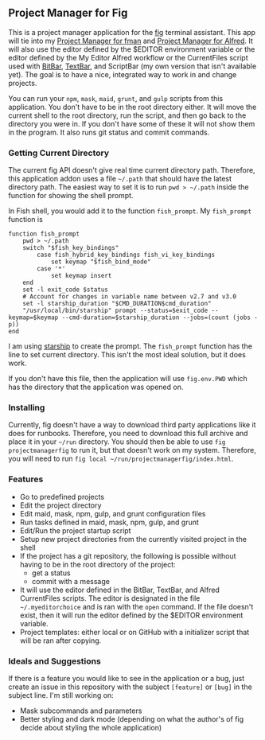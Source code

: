 ## Project Manager for Fig

This is a project manager application for the [fig](https://docs.withfig.com/) terminal 
assistant. This app will tie into my [Project Manager for fman](https://github.com/raguay/ProjectManager) 
and [Project Manager for Alfred](https://github.com/raguay/MyAlfred/blob/master/Alfred%204/Project%20Manager.alfredworkflow). 
It will also use the editor defined by the $EDITOR environment variable or the editor defined 
by the My Editor Alfred workflow or the CurrentFiles script used with [BitBar](http://getbitbar.org), 
[TextBar](http://richsomerfield.com/apps/textbar/), and ScriptBar (my own version that isn't available yet).
The goal is to have a nice, integrated way to work in and change projects.

You can run your `npm`, `mask`, `maid`, `grunt`, and `gulp` scripts from this application. You don't have 
to be in the root directory either. It will move the current shell to the root directory, 
run the script, and then go back to the directory you were in. If you don't have some of these 
it will not show them in the program. It also runs git status and commit commands.

### Getting Current Directory

The current fig API doesn't give real time current directory path. Therefore, this application 
addon uses a file `~/.path` that should have the latest directory path. The easiest way to set 
it is to run `pwd > ~/.path` inside the function for showing the shell prompt.

In Fish shell, you would add it to the function `fish_prompt`. My `fish_prompt` function is 

```
function fish_prompt
    pwd > ~/.path
    switch "$fish_key_bindings"
        case fish_hybrid_key_bindings fish_vi_key_bindings
            set keymap "$fish_bind_mode"
        case '*'
            set keymap insert
    end
    set -l exit_code $status
    # Account for changes in variable name between v2.7 and v3.0
    set -l starship_duration "$CMD_DURATION$cmd_duration"
    "/usr/local/bin/starship" prompt --status=$exit_code --keymap=$keymap --cmd-duration=$starship_duration --jobs=(count (jobs -p))
end
```

I am using [starship](https://starship.rs/) to create the prompt. The `fish_prompt` function 
has the line to set current directory. This isn't the most ideal solution, but it does work. 

If you don't have this file, then the application will use `fig.env.PWD` which has the 
directory that the application was opened on.

### Installing

Currently, fig doesn't have a way to download third party applications like it does for 
runbooks. Therefore, you need to download this full archive and place it in your `~/run` 
directory. You should then be able to use `fig projectmanagerfig` to run it, but that doesn't 
work on my system. Therefore, you will need to run `fig local ~/run/projectmanagerfig/index.html`.

### Features

- Go to predefined projects
- Edit the project directory
- Edit maid, mask, npm, gulp, and grunt configuration files
- Run tasks defined in maid, mask, npm, gulp, and grunt
- Edit/Run the project startup script
- Setup new project directories from the currently visited project in the shell
- If the project has a git repository, the following is possible without having to be in the root directory of the project:
    - get a status
    - commit with a message
- It will use the editor defined in the BitBar, TextBar, and Alfred CurrentFiles scripts. The editor is designated in the file `~/.myeditorchoice` and is ran with the `open` command. If the file doesn't exist, then it will run the editor defined by the $EDITOR environment variable.
- Project templates: either local or on GitHub with a initializer script that will be ran after 
copying.

### Ideals and Suggestions

If there is a feature you would like to see in the application or a bug, just create an issue in this 
repository with the subject `[feature]` or `[bug]` in the subject line. I'm still working on:

- Mask subcommands and parameters
- Better styling and dark mode (depending on what the author's of fig decide about styling the whole application)

